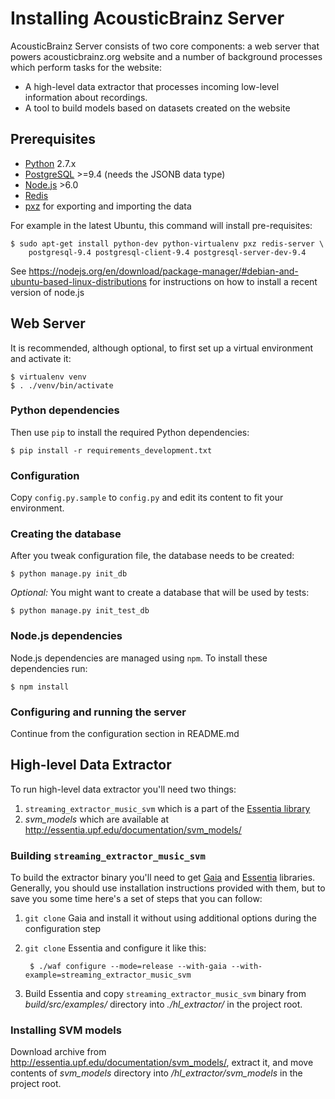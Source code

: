 Installing AcousticBrainz Server
================================

AcousticBrainz Server consists of two core components: a web server that powers
acousticbrainz.org website and a number of background processes which perform
tasks for the website:

 * A high-level data extractor that processes incoming low-level information about recordings.
 * A tool to build models based on datasets created on the website

## Prerequisites

* [Python](https://www.python.org/) 2.7.x
* [PostgreSQL](http://www.postgresql.org/) >=9.4 (needs the JSONB data type)
* [Node.js](https://nodejs.org/en/) >6.0
* [Redis](https://redis.io)
* [pxz](http://manpages.ubuntu.com/manpages/trusty/man1/pxz.1.html) for
exporting and importing the data

For example in the latest Ubuntu, this command will install pre-requisites:

    $ sudo apt-get install python-dev python-virtualenv pxz redis-server \
        postgresql-9.4 postgresql-client-9.4 postgresql-server-dev-9.4

See https://nodejs.org/en/download/package-manager/#debian-and-ubuntu-based-linux-distributions for instructions on how to install a recent version of node.js

## Web Server

It is recommended, although optional, to first set up a virtual environment and
activate it:

    $ virtualenv venv
    $ . ./venv/bin/activate

### Python dependencies

Then use `pip` to install the required Python dependencies:

    $ pip install -r requirements_development.txt

### Configuration

Copy `config.py.sample` to `config.py` and edit its content to fit your
environment.

### Creating the database

After you tweak configuration file, the database needs to be created:

    $ python manage.py init_db

*Optional:* You might want to create a database that will be used by tests:

    $ python manage.py init_test_db

### Node.js dependencies

Node.js dependencies are managed using `npm`. To install these dependencies run:

    $ npm install

### Configuring and running the server

Continue from the configuration section in README.md

## High-level Data Extractor

To run high-level data extractor you'll need two things:

1. `streaming_extractor_music_svm` which is a part of the [Essentia library](http://essentia.upf.edu/)
2. *svm_models* which are available at http://essentia.upf.edu/documentation/svm_models/

### Building `streaming_extractor_music_svm`

To build the extractor binary you'll need to get [Gaia](https://github.com/MTG/gaia)
and [Essentia](https://github.com/MTG/essentia) libraries. Generally, you should
use installation instructions provided with them, but to save you some time
here's a set of steps that you can follow:

1. `git clone` Gaia and install it without using additional options during the
configuration step

2. `git clone` Essentia and configure it like this:

        $ ./waf configure --mode=release --with-gaia --with-example=streaming_extractor_music_svm

3. Build Essentia and copy `streaming_extractor_music_svm` binary from *build/src/examples/*
directory into *./hl_extractor/* in the project root.

### Installing SVM models

Download archive from http://essentia.upf.edu/documentation/svm_models/, extract
it, and move contents of *svm_models* directory into */hl_extractor/svm_models*
in the project root.
